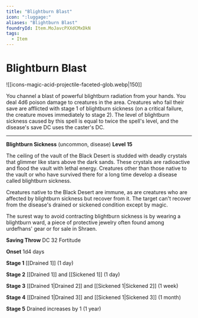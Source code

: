 ```yaml
---
title: "Blightburn Blast"
icon: ":luggage:"
aliases: "Blightburn Blast"
foundryId: Item.MoJavcPXXdCMxDkN
tags:
  - Item
---
```


# Blightburn Blast
![[icons-magic-acid-projectile-faceted-glob.webp|150]]

You channel a blast of powerful blightburn radiation from your hands. You deal 4d6 poison damage to creatures in the area. Creatures who fail their save are afflicted with stage 1 of blightburn sickness (on a critical failure, the creature moves immediately to stage 2). The level of blightburn sickness caused by this spell is equal to twice the spell's level, and the disease's save DC uses the caster's DC.

* * *

**Blightburn Sickness** (uncommon, disease) **Level 15**

The ceiling of the vault of the Black Desert is studded with deadly crystals that glimmer like stars above the dark sands. These crystals are radioactive and flood the vault with lethal energy. Creatures other than those native to the vault or who have survived there for a long time develop a disease called blightburn sickness.

Creatures native to the Black Desert are immune, as are creatures who are affected by blightburn sickness but recover from it. The target can't recover from the disease's drained or sickened condition except by magic.

The surest way to avoid contracting blightburn sickness is by wearing a blightburn ward, a piece of protective jewelry often found among urdefhans' gear or for sale in Shraen.

**Saving Throw** DC 32 Fortitude

**Onset** 1d4 days

**Stage 1** [[Drained 1]] (1 day)

**Stage 2** [[Drained 1]] and [[Sickened 1]] (1 day)

**Stage 3** [[Drained 1|Drained 2]] and [[Sickened 1|Sickened 2]] (1 week)

**Stage 4** [[Drained 1|Drained 3]] and [[Sickened 1|Sickened 3]] (1 month)

**Stage 5** Drained increases by 1 (1 year)
